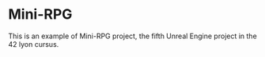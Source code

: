 # Mini-RPG
This is an example of Mini-RPG project, the fifth Unreal Engine project in the 42 lyon cursus.
